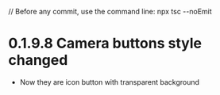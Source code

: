 // Before any commit, use the command line: npx tsc --noEmit

# 0.1.9.8 Camera buttons style changed

- Now they are icon button with transparent background